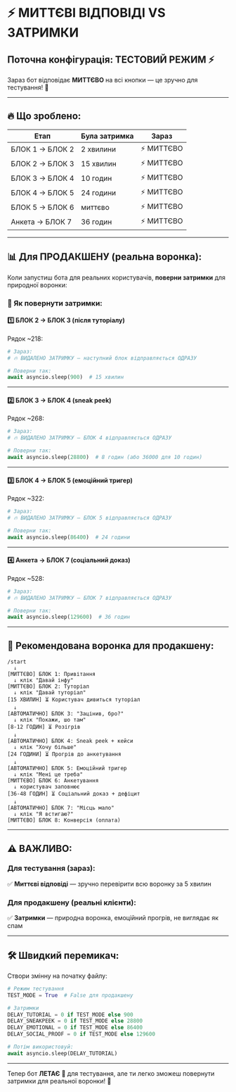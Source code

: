 # ⚡ МИТТЄВІ ВІДПОВІДІ VS ЗАТРИМКИ

## Поточна конфігурація: ТЕСТОВИЙ РЕЖИМ ⚡

Зараз бот відповідає **МИТТЄВО** на всі кнопки — це зручно для тестування! 🚀

---

## 🔥 Що зроблено:

| Етап | Була затримка | Зараз |
|------|--------------|-------|
| БЛОК 1 → БЛОК 2 | 2 хвилини | ⚡ МИТТЄВО |
| БЛОК 2 → БЛОК 3 | 15 хвилин | ⚡ МИТТЄВО |
| БЛОК 3 → БЛОК 4 | 10 годин | ⚡ МИТТЄВО |
| БЛОК 4 → БЛОК 5 | 24 години | ⚡ МИТТЄВО |
| БЛОК 5 → БЛОК 6 | миттєво | ⚡ МИТТЄВО |
| Анкета → БЛОК 7 | 36 годин | ⚡ МИТТЄВО |

---

## 📊 Для ПРОДАКШЕНУ (реальна воронка):

Коли запустиш бота для реальних користувачів, **поверни затримки** для природної воронки:

### 🔧 Як повернути затримки:

#### 1️⃣ **БЛОК 2 → БЛОК 3 (після туторіалу)**
Рядок ~218:
```python
# Зараз:
# 🔥 ВИДАЛЕНО ЗАТРИМКУ — наступний блок відправляється ОДРАЗУ

# Поверни так:
await asyncio.sleep(900)  # 15 хвилин
```

---

#### 2️⃣ **БЛОК 3 → БЛОК 4 (sneak peek)**
Рядок ~268:
```python
# Зараз:
# 🔥 ВИДАЛЕНО ЗАТРИМКУ — БЛОК 4 відправляється ОДРАЗУ

# Поверни так:
await asyncio.sleep(28800)  # 8 годин (або 36000 для 10 годин)
```

---

#### 3️⃣ **БЛОК 4 → БЛОК 5 (емоційний тригер)**
Рядок ~322:
```python
# Зараз:
# 🔥 ВИДАЛЕНО ЗАТРИМКУ — БЛОК 5 відправляється ОДРАЗУ

# Поверни так:
await asyncio.sleep(86400)  # 24 години
```

---

#### 4️⃣ **Анкета → БЛОК 7 (соціальний доказ)**
Рядок ~528:
```python
# Зараз:
# 🔥 ВИДАЛЕНО ЗАТРИМКУ — БЛОК 7 відправляється ОДРАЗУ

# Поверни так:
await asyncio.sleep(129600)  # 36 годин
```

---

## 🎯 Рекомендована воронка для продакшену:

```
/start
  ↓
[МИТТЄВО] БЛОК 1: Привітання
  ↓ клік "Давай інфу"
[МИТТЄВО] БЛОК 2: Туторіал
  ↓ клік "Давай туторіал"
[15 ХВИЛИН] ⏳ Користувач дивиться туторіал
  ↓
[АВТОМАТИЧНО] БЛОК 3: "Зацінив, бро?"
  ↓ клік "Покажи, шо там"
[8-12 ГОДИН] ⏳ Розігрів
  ↓
[АВТОМАТИЧНО] БЛОК 4: Sneak peek + кейси
  ↓ клік "Хочу більше"
[24 ГОДИНИ] ⏳ Прогрів до анкетування
  ↓
[АВТОМАТИЧНО] БЛОК 5: Емоційний тригер
  ↓ клік "Мені це треба"
[МИТТЄВО] БЛОК 6: Анкетування
  ↓ користувач заповнює
[36-48 ГОДИН] ⏳ Соціальний доказ + дефіцит
  ↓
[АВТОМАТИЧНО] БЛОК 7: "Місць мало"
  ↓ клік "Я встигаю?"
[МИТТЄВО] БЛОК 8: Конверсія (оплата)
```

---

## ⚠️ ВАЖЛИВО:

### Для тестування (зараз):
✅ **Миттєві відповіді** — зручно перевірити всю воронку за 5 хвилин

### Для продакшену (реальні клієнти):
✅ **Затримки** — природна воронка, емоційний прогрів, не виглядає як спам

---

## 🛠️ Швидкий перемикач:

Створи змінну на початку файлу:

```python
# Режим тестування
TEST_MODE = True  # False для продакшену

# Затримки
DELAY_TUTORIAL = 0 if TEST_MODE else 900
DELAY_SNEAKPEEK = 0 if TEST_MODE else 28800
DELAY_EMOTIONAL = 0 if TEST_MODE else 86400
DELAY_SOCIAL_PROOF = 0 if TEST_MODE else 129600

# Потім використовуй:
await asyncio.sleep(DELAY_TUTORIAL)
```

---

Тепер бот **ЛЕТАЄ** 🚀 для тестування, але ти легко зможеш повернути затримки для реальної воронки! 💪

